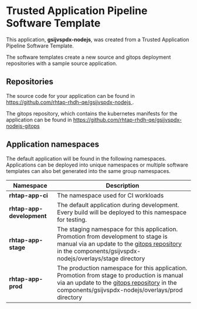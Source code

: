 # Trusted Application Pipeline Software Template

This application, **gsijvspdx-nodejs**, was created from a Trusted Application Pipeline Software Template.

The software templates create a new source and gitops deployment repositories with a sample source application. 

## Repositories

The source code for your application can be found in [https://github.com/rhtap-rhdh-qe/gsijvspdx-nodejs ](https://github.com/rhtap-rhdh-qe/gsijvspdx-nodejs ).
 
The gitops repository, which contains the kubernetes manifests for the application can be found in 
[https://github.com/rhtap-rhdh-qe/gsijvspdx-nodejs-gitops ](https://github.com/rhtap-rhdh-qe/gsijvspdx-nodejs-gitops ) 

## Application namespaces 

The default application will be found in the following namespaces. Applications can be deployed into unique namespaces or multiple software templates can also bet generated into the same group namespaces.  

|  Namespace   |  Description   |  
| -------- | -------- |
| **rhtap-app-ci** | The namespace used for CI workloads |
| **rhtap-app-development** | The default application during development. Every build will be deployed to this namespace for testing. |
| **rhtap-app-stage** | The staging namespace for this application. Promotion from development to stage is manual via an update to the [gitops repository](https://github.com/rhtap-rhdh-qe/gsijvspdx-nodejs-gitops ) in the components/gsijvspdx-nodejs/overlays/stage directory |
| **rhtap-app-prod** | The production namespace for this application. Promotion from stage to production is manual via an update to the [gitops repository](https://github.com/rhtap-rhdh-qe/gsijvspdx-nodejs-gitops ) in the components/gsijvspdx-nodejs/overlays/prod directory |